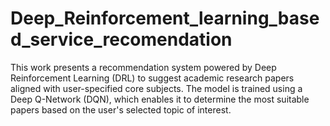 # Deep_Reinforcement_learning_based_service_recomendation
This work presents a recommendation system powered by Deep Reinforcement Learning (DRL) to suggest academic research papers aligned with user-specified core subjects. The model is trained using a Deep Q-Network (DQN), which enables it to determine the most suitable papers based on the user's selected topic of interest.
